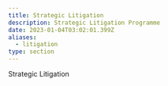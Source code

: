 ```yaml
---
title: Strategic Litigation
description: Strategic Litigation Programme
date: 2023-01-04T03:02:01.399Z
aliases:
  - litigation
type: section
---
```

Strategic Litigation